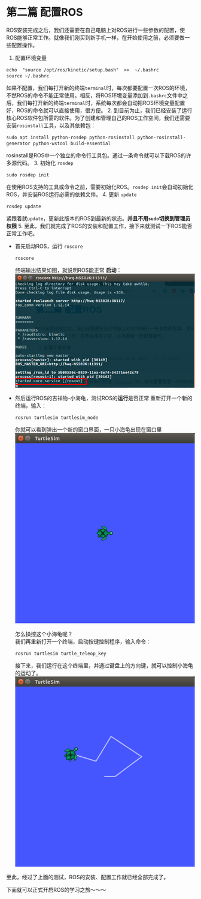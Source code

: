 # 第二篇 配置ROS
ROS安装完成之后，我们还需要在自己电脑上对ROS进行一些参数的配置，使ROS能够正常工作。就像我们刚买到新手机一样，在开始使用之前，必须要做一些配置操作。

1.  配置环境变量
```
echo  "source /opt/ros/kinetic/setup.bash"  >>  ~/.bashrc
source ~/.bashrc
```
如果不配置，我们每打开新的终端`terminal`时，每次都要配置一次ROS的环境，不然ROS的命令不能正常使用。相反，将ROS环境变量添加到`.bashrc`文件中之后，我们每打开新的终端`terminal`时，系统每次都会自动把ROS环境变量配置好，ROS的命令就可以直接使用，很方便。
2. 到目前为止，我们已经安装了运行核心ROS软件包所需的软件。为了创建和管理自己的ROS工作空间，我们还需要安装`rosinstall`工具，以及其依赖包：
```
sudo apt install python-rosdep python-rosinstall python-rosinstall-generator python-wstool build-essential
```
rosinstall是ROS中一个独立的命令行工具包。通过一条命令就可以下载ROS的许多源代码。
3. 初始化 `rosdep` 
```
sudo rosdep init
```
在使用ROS支持的工具或命令之前，需要初始化ROS。`rosdep init`会自动初始化ROS，并安装ROS运行必需的依赖文件。
4. 更新 `update`
```
rosdep update
```
紧跟着就`update`，更新此版本的ROS到最新的状态。**并且不用`sudo`切换到管理员权限**
5. 至此，我们就完成了ROS的安装和配置工作，接下来就测试一下ROS能否正常工作吧。
- 首先启动ROS，运行 `roscore`
  ```
  roscore
  ```
  终端输出结果如图，就说明ROS能正常 **启动**：
  ![1.4](picture/1-4.png)
- 然后运行ROS的吉祥物-小海龟，测试ROS的**运行**是否正常
重新打开一个新的终端，输入：
    ```
    rosrun turtlesim turtlesim_node
    ```
    你就可以看到弹出一个新的窗口界面，一只小海龟出现在窗口里
　　　　![1.5](picture/1-5.png)　　

  怎么操控这个小海龟呢？  
  我们再重新打开一个终端，启动按键控制程序，输入命令：
  ```
  rosrun turtlesim turtle_teleop_key
  ```
  接下来，我们运行在这个终端里，并通过键盘上的方向键，就可以控制小海龟的运动了。
  ![1.6](picture/1-6.png)

至此，经过了上面的测试，ROS的安装、配置工作就已经全部完成了。

下面就可以正式开启ROS的学习之旅～～～